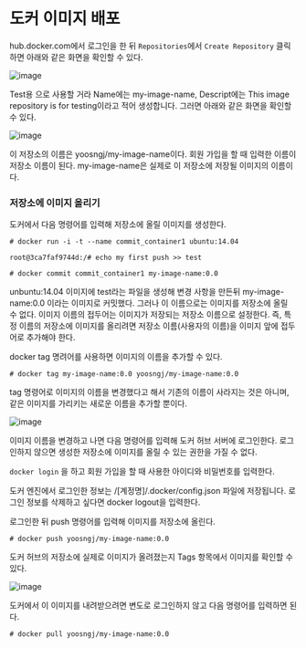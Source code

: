 # 도커 이미지 배포



hub.docker.com에서 로그인을 한 뒤 `Repositories`에서 `Create Repository` 클릭하면 아래와 같은 화면을 확인할 수 있다.

![image](https://user-images.githubusercontent.com/55625864/128370762-6514ccb2-9f5e-4462-9711-b07252a47863.png)

Test용 으로 사용할 거라 Name에는 my-image-name, Descript에는 This image repository is for testing이라고 적어 생성합니다. 그러면 아래와 같은 화면을 확인할 수 있다.

![image](https://user-images.githubusercontent.com/55625864/128371220-9e478c9b-67a3-4d06-909a-7a1cf8bb7538.png)

이 저장소의 이름은 yoosngj/my-image-name이다. 회원 가입을 할 때 입력한 이름이 저장소 이름이 된다. my-image-name은 실제로 이 저장소에 저장될 이미지의 이름이다.



### 저장소에 이미지 올리기

도커에서 다음 명령어를 입력해 저장소에 올릴 이미지를 생성한다.

`# docker run -i -t --name commit_container1 ubuntu:14.04`

`root@3ca7faf9744d:/# echo my first push >> test`

`# docker commit commit_container1 my-image-name:0.0`

unbuntu:14.04 이미지에 test라는 파일을 생성해 변경 사항을 만든뒤 my-image-name:0.0 이라는 이미지로 커밋했다. 그러나 이 이름으로는 이미지를 저장소에 올릴 수 없다. 이미지 이름의 접두어는 이미지가 저장되는 저장소 이름으로 설정한다. 즉, 특정 이름의 저장소에 이미지를 올리려면 저장소 이름(사용자의 이름)을 이미지 앞에 접두어로 추가해야 한다.



docker tag 명려어를 사용하면 이미지의 이름을 추가할 수 있다. 

`# docker tag my-image-name:0.0 yoosngj/my-image-name:0.0`



tag 명령어로 이미지의 이름을 변경했다고 해서 기존의 이름이 사라지는 것은 아니며, 같은 이미지를 가리키는 새로운 이름을 추가할 뿐이다.

![image](https://user-images.githubusercontent.com/55625864/128373514-eed3f5ca-8e6d-43d9-a5d9-ffd9e7c87578.png)

이미지 이름을 변경하고 나면 다음 명령어를 입력해 도커 허브 서버에 로그인한다. 로그인하지 않으면 생성한 저장소에 이미지를 올릴 수 있는 권한을 가질 수 없다.

`docker login` 을 하고 회원 가입을 할 때 사용한 아이디와 비밀번호를 입력한다.

도커 엔진에서 로그인한 정보는 /[계정명]/.docker/config.json 파일에 저장됩니다. 로그인 정보를 삭제하고 싶다면 docker logout을 입력한다.

로그인한 뒤 push  명령어를 입력해 이미지를 저장소에 올린다.

`# docker push yoosngj/my-image-name:0.0`

도커 허브의 저장소에 실제로 이미지가 올려졌는지 Tags 항목에서 이미지를 확인할 수 있다.

![image](https://user-images.githubusercontent.com/55625864/128374404-ebf37b40-7fa1-4a35-95a8-bdf926842db8.png)

도커에서 이 이미지를 내려받으려면 변도로 로그인하지 않고 다음 명령어를 입력하면 된다.

`# docker pull yoosngj/my-image-name:0.0`